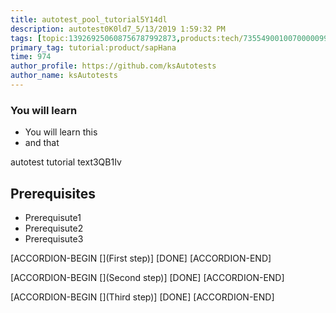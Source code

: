 ```yaml
---
title: autotest_pool_tutorial5Y14dl
description: autotest0K0ld7_5/13/2019 1:59:32 PM
tags: [topic:139269250608756787992873,products:tech/73554900100700000996,tutorial:experience/advanced]
primary_tag: tutorial:product/sapHana
time: 974
author_profile: https://github.com/ksAutotests
author_name: ksAutotests
---
```

### You will learn
- You will learn this
- and that

autotest tutorial text3QB1Iv

## Prerequisites
- Prerequisute1
- Prerequisute2
- Prerequisute3

[ACCORDION-BEGIN [](First step)]
[DONE]
[ACCORDION-END]

[ACCORDION-BEGIN [](Second step)]
[DONE]
[ACCORDION-END]

[ACCORDION-BEGIN [](Third step)]
[DONE]
[ACCORDION-END]

